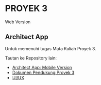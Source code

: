 # PROYEK 3

Web Version

## Architect App

Untuk memenuhi tugas Mata Kuliah Proyek 3.

Tautan ke Repository lain:

- [Architect App: Mobile Version](https://github.com/lelymaria/ArchitectApp-Mobile)
- [Dokumen Pendukung Proyek 3](https://github.com/lelymaria/DATA-PROYEK-3)
- [UI/UX](https://drive.google.com/drive/folders/1BDmuV_beFNzl0f_5SIO8FV5FH7_fFUW_?usp=sharing)
